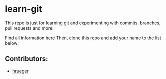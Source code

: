 # learn-git
This repo is just for learning git and experimenting with commits, branches, pull requests and more!

Find all information [here](https://guides.github.com/introduction/git-handbook/)
Then, clone this repo and add your name to the list below:

## Contributors:
* [hrueger](https://github.com/hrueger)